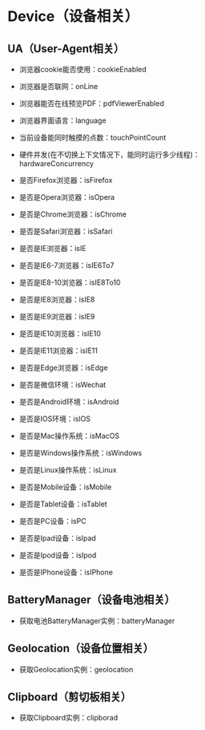 # Device（设备相关）
## UA（User-Agent相关）
- 浏览器cookie能否使用：cookieEnabled
- 浏览器是否联网：onLine
- 浏览器能否在线预览PDF：pdfViewerEnabled
- 浏览器界面语言：language
- 当前设备能同时触摸的点数：touchPointCount
- 硬件并发(在不切换上下文情况下，能同时运行多少线程)：hardwareConcurrency

- 是否Firefox浏览器：isFirefox
- 是否是Opera浏览器：isOpera
- 是否是Chrome浏览器：isChrome
- 是否是Safari浏览器：isSafari
- 是否是IE浏览器：isIE
- 是否是IE6-7浏览器：isIE6To7
- 是否是IE8-10浏览器：isIE8To10
- 是否是IE8浏览器：isIE8
- 是否是IE9浏览器：isIE9
- 是否是IE10浏览器：isIE10
- 是否是IE11浏览器：isIE11
- 是否是Edge浏览器：isEdge

- 是否是微信环境：isWechat
- 是否是Android环境：isAndroid
- 是否是IOS环境：isIOS
- 是否是Mac操作系统：isMacOS
- 是否是Windows操作系统：isWindows
- 是否是Linux操作系统：isLinux
- 是否是Mobile设备：isMobile
- 是否是Tablet设备：isTablet
- 是否是PC设备：isPC
- 是否是Ipad设备：isIpad
- 是否是Ipod设备：isIpod
- 是否是IPhone设备：isIPhone


## BatteryManager（设备电池相关）
- 获取电池BatteryManager实例：batteryManager

## Geolocation（设备位置相关）
- 获取Geolocation实例：geolocation

## Clipboard（剪切板相关）
- 获取Clipboard实例：clipborad
